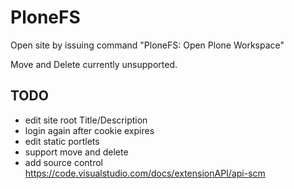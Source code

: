 # PloneFS

Open site by issuing command "PloneFS: Open Plone Workspace"

Move and Delete currently unsupported.

## TODO

* edit site root Title/Description
* login again after cookie expires
* edit static portlets
* support move and delete
* add source control https://code.visualstudio.com/docs/extensionAPI/api-scm